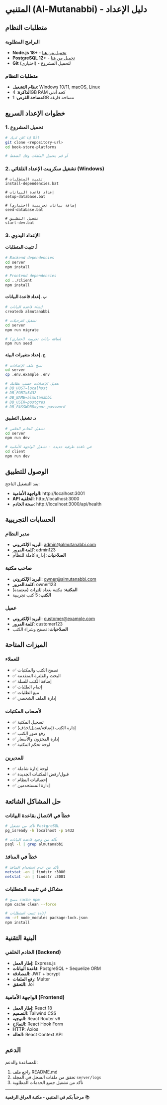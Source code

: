# المتنبي (Al-Mutanabbi) - دليل الإعداد

## متطلبات النظام

### البرامج المطلوبة
- **Node.js 18+** - [تحميل من هنا](https://nodejs.org/)
- **PostgreSQL 12+** - [تحميل من هنا](https://www.postgresql.org/download/)
- **Git** (اختياري) - لتحميل المشروع

### متطلبات النظام
- **نظام التشغيل**: Windows 10/11, macOS, Linux
- **الذاكرة**: 4GB RAM كحد أدنى
- **مساحة القرص**: 1GB مساحة فارغة

## خطوات الإعداد السريع

### 1. تحميل المشروع
```bash
# إذا كان لديك Git
git clone <repository-url>
cd book-store-platforms

# أو قم بتحميل الملفات وفك الضغط
```

### 2. تشغيل سكريبت الإعداد التلقائي (Windows)
```batch
# تثبيت المتطلبات
install-dependencies.bat

# إعداد قاعدة البيانات
setup-database.bat

# إضافة بيانات تجريبية (اختياري)
seed-database.bat

# تشغيل التطبيق
start-dev.bat
```

### 3. الإعداد اليدوي

#### أ. تثبيت المتطلبات
```bash
# Backend dependencies
cd server
npm install

# Frontend dependencies  
cd ../client
npm install
```

#### ب. إعداد قاعدة البيانات
```bash
# إنشاء قاعدة البيانات
createdb almutanabbi

# تشغيل الترحيلات
cd server
npm run migrate

# إضافة بيانات تجريبية (اختياري)
npm run seed
```

#### ج. إعداد متغيرات البيئة
```bash
# نسخ ملف الإعدادات
cd server
cp .env.example .env

# تعديل الإعدادات حسب نظامك
# DB_HOST=localhost
# DB_PORT=5432  
# DB_NAME=almutanabbi
# DB_USER=postgres
# DB_PASSWORD=your_password
```

#### د. تشغيل التطبيق
```bash
# تشغيل الخادم الخلفي
cd server
npm run dev

# في نافذة طرفية جديدة - تشغيل الواجهة الأمامية
cd client  
npm run dev
```

## الوصول للتطبيق

بعد التشغيل الناجح:

- **الواجهة الأمامية**: http://localhost:3001
- **API الخلفية**: http://localhost:3000
- **صحة الخادم**: http://localhost:3000/api/health

## الحسابات التجريبية

### مدير النظام
- **البريد الإلكتروني**: admin@almutanabbi.com
- **كلمة المرور**: admin123
- **الصلاحيات**: إدارة كاملة للنظام

### صاحب مكتبة
- **البريد الإلكتروني**: owner@almutanabbi.com  
- **كلمة المرور**: owner123
- **المكتبة**: مكتبة بغداد للتراث (معتمدة)
- **الكتب**: 5 كتب تجريبية

### عميل
- **البريد الإلكتروني**: customer@example.com
- **كلمة المرور**: customer123
- **الصلاحيات**: تصفح وشراء الكتب

## الميزات المتاحة

### للعملاء
- ✅ تصفح الكتب والمكتبات
- ✅ البحث والفلترة المتقدمة  
- ✅ إضافة الكتب للسلة
- ✅ إتمام الطلبات
- ✅ تتبع الطلبات
- ✅ إدارة الملف الشخصي

### لأصحاب المكتبات
- ✅ تسجيل المكتبة
- ✅ إدارة الكتب (إضافة/تعديل/حذف)
- ✅ رفع صور الكتب
- ✅ إدارة المخزون والأسعار
- ✅ لوحة تحكم المكتبة

### للمديرين
- ✅ لوحة إدارة شاملة
- ✅ قبول/رفض المكتبات الجديدة
- ✅ إحصائيات النظام
- ✅ إدارة المستخدمين

## حل المشاكل الشائعة

### خطأ في الاتصال بقاعدة البيانات
```bash
# تأكد من تشغيل PostgreSQL
pg_isready -h localhost -p 5432

# تأكد من وجود قاعدة البيانات
psql -l | grep almutanabbi
```

### خطأ في المنافذ
```bash
# تأكد من عدم استخدام المنافذ
netstat -an | findstr :3000
netstat -an | findstr :3001
```

### مشاكل في تثبيت المتطلبات
```bash
# مسح cache npm
npm cache clean --force

# إعادة تثبيت المتطلبات
rm -rf node_modules package-lock.json
npm install
```

## البنية التقنية

### الخادم الخلفي (Backend)
- **إطار العمل**: Express.js
- **قاعدة البيانات**: PostgreSQL + Sequelize ORM
- **المصادقة**: JWT + bcrypt
- **رفع الملفات**: Multer
- **التحقق**: Joi

### الواجهة الأمامية (Frontend)  
- **إطار العمل**: React 18
- **التصميم**: Tailwind CSS
- **التوجيه**: React Router v6
- **النماذج**: React Hook Form
- **HTTP**: Axios
- **الحالة**: React Context API

## الدعم

للمساعدة والدعم:
1. راجع ملف README.md
2. تحقق من ملفات السجل في المجلد `server/logs`
3. تأكد من تشغيل جميع الخدمات المطلوبة

---

**مرحباً بكم في المتنبي - مكتبة العراق الرقمية** 📚
